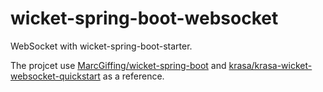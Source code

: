 # wicket-spring-boot-websocket

WebSocket with wicket-spring-boot-starter.

The projcet use [MarcGiffing/wicket-spring-boot](/MarcGiffing/wicket-spring-boot) and [krasa/krasa-wicket-websocket-quickstart](/krasa/krasa-wicket-websocket-quickstart) as a reference.
